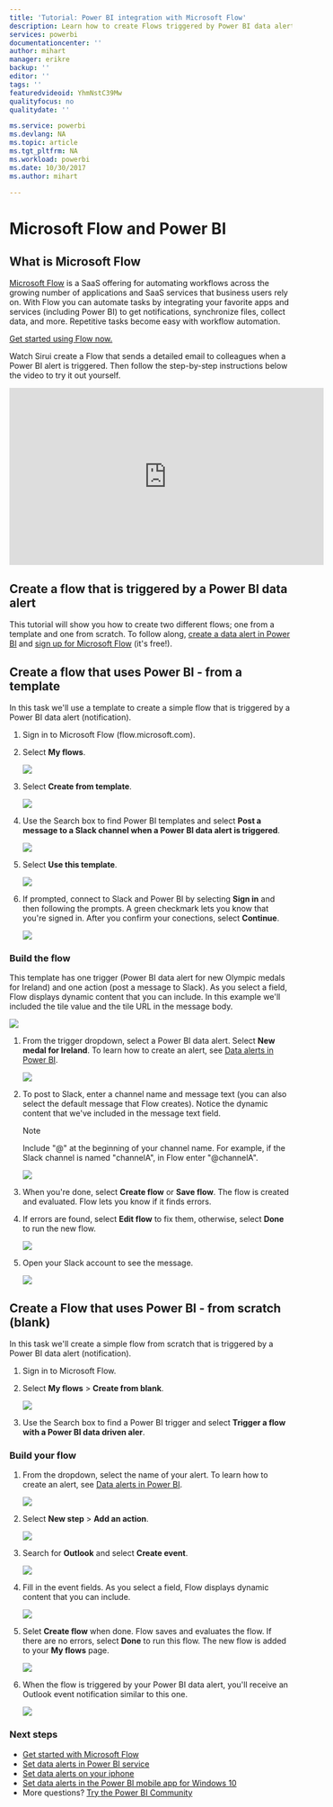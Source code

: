 ```yaml
---
title: 'Tutorial: Power BI integration with Microsoft Flow'
description: Learn how to create Flows triggered by Power BI data alerts.
services: powerbi
documentationcenter: ''
author: mihart
manager: erikre
backup: ''
editor: ''
tags: ''
featuredvideoid: YhmNstC39Mw
qualityfocus: no
qualitydate: ''

ms.service: powerbi
ms.devlang: NA
ms.topic: article
ms.tgt_pltfrm: NA
ms.workload: powerbi
ms.date: 10/30/2017
ms.author: mihart

---
```

# Microsoft Flow and Power BI
## What is Microsoft Flow
[Microsoft Flow](https://flow.microsoft.com/en-us/documentation/getting-started) is a SaaS offering for automating workflows across the growing number of applications and SaaS services that business users rely on. With Flow you can automate tasks by integrating your favorite apps and services (including Power BI) to get notifications, synchronize files, collect data, and more. Repetitive tasks become easy with workflow automation.

[Get started using Flow now.](https://flow.microsoft.com/documentation/getting-started)

Watch Sirui create a Flow that sends a detailed email to colleagues when a Power BI alert is triggered. Then follow the step-by-step instructions below the video to try it out yourself.

<iframe width="560" height="315" src="https://www.youtube.com/embed/YhmNstC39Mw" frameborder="0" allowfullscreen></iframe>

## Create a flow that is triggered by a Power BI data alert
This tutorial will show you how to create two different flows; one from a template and one from scratch. To follow along, [create a data alert in Power BI](powerbi-service-set-data-alerts.md) and [sign up for Microsoft Flow](https://flow.microsoft.com/en-us/#home-signup) (it's free!).

## Create a flow that uses Power BI - from a template
In this task we'll use a template to create a simple flow that is triggered by a Power BI data alert (notification).

1. Sign in to Microsoft Flow (flow.microsoft.com).
2. Select **My flows**.
   
   ![](media/powerbi-service-flow-integration/power-bi-my-flows.png)
3. Select **Create from template**.
   
    ![](media/powerbi-service-flow-integration/power-bi-template.png)
4. Use the Search box to find Power BI templates and select **Post a message to a Slack channel when a Power BI data alert is triggered**.
   
    ![](media/powerbi-service-flow-integration/power-bi-template2.png)
5. Select **Use this template**.
   
   ![](media/powerbi-service-flow-integration/power-bi-use-template.png)
6. If prompted, connect to Slack and Power BI by selecting **Sign in** and then following the prompts. A green checkmark lets you know that you're signed in.  After you confirm your conections, select **Continue**.
   
   ![](media/powerbi-service-flow-integration/power-bi-flow-signin.png)

### Build the flow
This template has one trigger (Power BI data alert for new Olympic medals for Ireland) and one action (post a message to Slack). As you select a field, Flow displays dynamic content that you can include.  In this example we'll included the tile value and the tile URL in the message body.

![](media/powerbi-service-flow-integration/power-bi-flow-template.png)

1. From the trigger dropdown, select a Power BI data alert. Select **New medal for Ireland**. To learn how to create an alert, see [Data alerts in Power BI](powerbi-service-set-data-alerts.md).
   
   ![](media/powerbi-service-flow-integration/power-bi-trigger-flow.png)
2. To post to Slack, enter a channel name and message text (you can also select the default message that Flow creates). Notice the dynamic content that we've included in the message text field.
   
   > [!NOTE]
   > Include "@" at the beginning of your channel name.  For example, if the Slack channel is named "channelA", in Flow enter "@channelA".
   > 
   > 
   
   ![](media/powerbi-service-flow-integration/power-bi-flow-slacker.png)
3. When you're done, select **Create flow** or **Save flow**.  The flow is created and evaluated.  Flow lets you know if it finds errors.
4. If errors are found, select **Edit flow** to fix them, otherwise, select **Done** to run the new flow.
   
   ![](media/powerbi-service-flow-integration/power-bi-flow-running.png)
5. Open your Slack account to see the message.  
   
   ![](media/powerbi-service-flow-integration/power-bi-slack-message.png)

## Create a Flow that uses Power BI - from scratch (blank)
In this task we'll create a simple flow from scratch that is triggered by a Power BI data alert (notification).

1. Sign in to Microsoft Flow.
2. Select **My flows** > **Create from blank**.
   
   ![](media/powerbi-service-flow-integration/power-bi-my-flows.png)
3. Use the Search box to find a Power BI trigger and select **Trigger a flow with a Power BI data driven aler**.

### Build your flow
1. From the dropdown, select the name of your alert.  To learn how to create an alert, see [Data alerts in Power BI](powerbi-service-set-data-alerts.md).
   
    ![](media/powerbi-service-flow-integration/power-bi-totalstores.png)
2. Select **New step** > **Add an action**.
   
   ![](media/powerbi-service-flow-integration/power-bi-new-step.png)
3. Search for **Outlook** and select **Create event**.
   
   ![](media/powerbi-service-flow-integration/power-bi-create-event.png)
4. Fill in the event fields. As you select a field, Flow displays dynamic content that you can include.
   
   ![](media/powerbi-service-flow-integration/power-bi-flow-event.png)
5. Selet **Create flow** when done.  Flow saves and evaluates the flow. If there are no errors, select **Done** to run this flow.  The new flow is added to your **My flows** page.
   
   ![](media/powerbi-service-flow-integration/power-bi-flow-running.png)
6. When the flow is triggered by your Power BI data alert, you'll receive an Outlook event notification similar to this one.
   
    ![](media/powerbi-service-flow-integration/power-bi-flow-notice.png)

### Next steps
* [Get started with Microsoft Flow](https://flow.microsoft.com/en-us/documentation/getting-started/)
* [Set data alerts in Power BI service](powerbi-service-set-data-alerts.md)
* [Set data alerts on your iphone](powerbi-mobile-set-data-alerts-in-the-iphone-app.md)
* [Set data alerts in the Power BI mobile app for Windows 10](powerbi-mobile-set-data-alerts-in-the-windows-10-mobile-app.md)
* More questions? [Try the Power BI Community](http://community.powerbi.com/)

